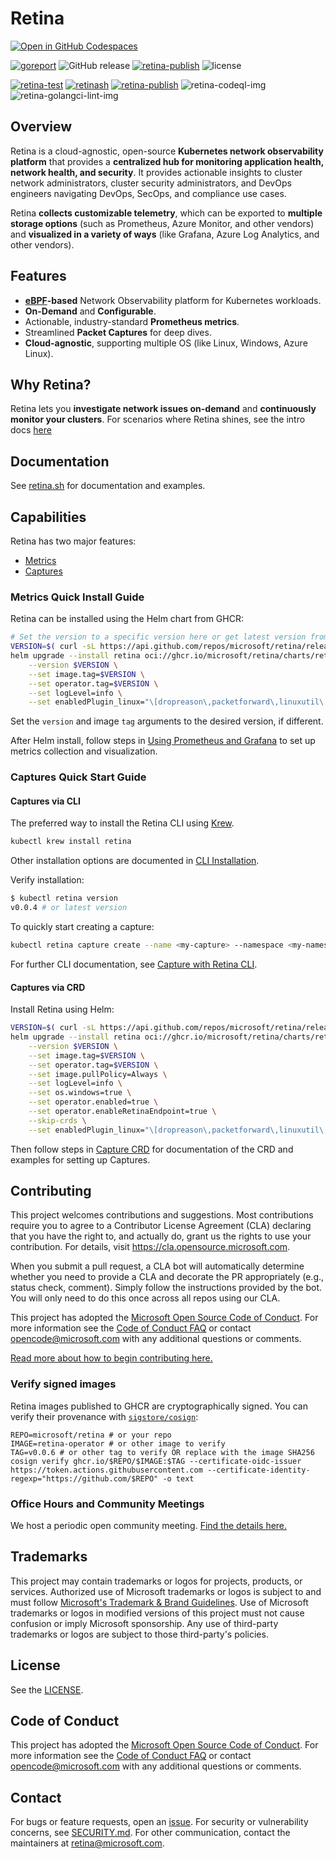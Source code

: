 # Retina

[![Open in GitHub Codespaces](https://github.com/codespaces/badge.svg)](https://github.com/codespaces/new?hide_repo_select=true&ref=main&repo=746962176)

[![goreport][goreport-img]][goreport] ![GitHub release][release-img] [![retina-publish][godoc-badge]][godoc] ![license]

[![retina-test][retina-test-image-badge]][retina-test-image] [![retinash][retinash-badge]][retinash] [![retina-publish][retina-publish-badge]][retina-publish] ![retina-codeql-img][retina-codeql-badge] ![retina-golangci-lint-img][retina-golangci-lint-badge]

## Overview

Retina is a cloud-agnostic, open-source **Kubernetes network observability platform** that provides a **centralized hub for monitoring application health, network health, and security**. It provides actionable insights to cluster network administrators, cluster security administrators, and DevOps engineers navigating DevOps, SecOps, and compliance use cases.

Retina **collects customizable telemetry**, which can be exported to **multiple storage options** (such as Prometheus, Azure Monitor, and other vendors) and **visualized in a variety of ways** (like Grafana, Azure Log Analytics, and other vendors).

## Features

- **[eBPF](https://ebpf.io/what-is-ebpf#what-is-ebpf)-based** Network Observability platform for Kubernetes workloads.
- **On-Demand** and **Configurable**.
- Actionable, industry-standard **Prometheus metrics**.
- Streamlined **Packet Captures** for deep dives.
- **Cloud-agnostic**, supporting multiple OS (like Linux, Windows, Azure Linux).

## Why Retina?

Retina lets you **investigate network issues on-demand** and **continuously monitor your clusters**. For scenarios where Retina shines, see the intro docs [here](https://retina.sh/docs/intro)

## Documentation

See [retina.sh](http://retina.sh) for documentation and examples.

## Capabilities

Retina has two major features:

- [Metrics](https://retina.sh/docs/metrics/modes)
- [Captures](https://retina.sh/docs/captures)

### Metrics Quick Install Guide

Retina can be installed using the Helm chart from GHCR:

```bash
# Set the version to a specific version here or get latest version from GitHub API.
VERSION=$( curl -sL https://api.github.com/repos/microsoft/retina/releases/latest | jq -r .name)
helm upgrade --install retina oci://ghcr.io/microsoft/retina/charts/retina \
    --version $VERSION \
    --set image.tag=$VERSION \
    --set operator.tag=$VERSION \
    --set logLevel=info \
    --set enabledPlugin_linux="\[dropreason\,packetforward\,linuxutil\,dns\]"
```

Set the `version` and image `tag` arguments to the desired version, if different.

After Helm install, follow steps in [Using Prometheus and Grafana](https://retina.sh/docs/installation/grafana/prometheus-unmanaged) to set up metrics collection and visualization.

### Captures Quick Start Guide

#### Captures via CLI

The preferred way to install the Retina CLI using [Krew](https://krew.sigs.k8s.io/).

```bash
kubectl krew install retina
```

Other installation options are documented in [CLI Installation](https://retina.sh/docs/installation/cli).

Verify installation:

```bash
$ kubectl retina version
v0.0.4 # or latest version
```

To quickly start creating a capture:

```bash
kubectl retina capture create --name <my-capture> --namespace <my-namespace> --selector <app=my-app>
```

For further CLI documentation, see [Capture with Retina CLI](https://retina.sh/docs/captures/cli).

#### Captures via CRD

Install Retina using Helm:

```bash
VERSION=$( curl -sL https://api.github.com/repos/microsoft/retina/releases/latest | jq -r .name)
helm upgrade --install retina oci://ghcr.io/microsoft/retina/charts/retina \
    --version $VERSION \
    --set image.tag=$VERSION \
    --set operator.tag=$VERSION \
    --set image.pullPolicy=Always \
    --set logLevel=info \
    --set os.windows=true \
    --set operator.enabled=true \
    --set operator.enableRetinaEndpoint=true \
    --skip-crds \
    --set enabledPlugin_linux="\[dropreason\,packetforward\,linuxutil\,dns\,packetparser\]"
```

Then follow steps in [Capture CRD](https://retina.sh/docs/captures/#option-2-capture-crd-custom-resource-definition) for documentation of the CRD and examples for setting up Captures.

## Contributing

This project welcomes contributions and suggestions. Most contributions require you to agree to a
Contributor License Agreement (CLA) declaring that you have the right to, and actually do, grant us
the rights to use your contribution. For details, visit <https://cla.opensource.microsoft.com>.

When you submit a pull request, a CLA bot will automatically determine whether you need to provide
a CLA and decorate the PR appropriately (e.g., status check, comment). Simply follow the instructions
provided by the bot. You will only need to do this once across all repos using our CLA.

This project has adopted the [Microsoft Open Source Code of Conduct](https://opensource.microsoft.com/codeofconduct/).
For more information see the [Code of Conduct FAQ](https://opensource.microsoft.com/codeofconduct/faq/) or
contact [opencode@microsoft.com](mailto:opencode@microsoft.com) with any additional questions or comments.

[Read more about how to begin contributing here.](https://retina.sh/docs/contributing)

### Verify signed images

Retina images published to GHCR are cryptographically signed. You can verify their provenance with [`sigstore/cosign`](https://github.com/sigstore/cosign):

```shell
REPO=microsoft/retina # or your repo
IMAGE=retina-operator # or other image to verify
TAG=v0.0.6 # or other tag to verify OR replace with the image SHA256
cosign verify ghcr.io/$REPO/$IMAGE:$TAG --certificate-oidc-issuer https://token.actions.githubusercontent.com --certificate-identity-regexp="https://github.com/$REPO" -o text
```

### Office Hours and Community Meetings

We host a periodic open community meeting. [Find the details here.](https://retina.sh/docs/contributing/#office-hours-and-community-meetings)

## Trademarks

This project may contain trademarks or logos for projects, products, or services. Authorized use of Microsoft
trademarks or logos is subject to and must follow [Microsoft's Trademark & Brand Guidelines](https://www.microsoft.com/en-us/legal/intellectualproperty/trademarks/usage/general).
Use of Microsoft trademarks or logos in modified versions of this project must not cause confusion or imply Microsoft sponsorship.
Any use of third-party trademarks or logos are subject to those third-party's policies.

## License

See the [LICENSE](LICENSE).

## Code of Conduct

This project has adopted the [Microsoft Open Source Code of Conduct](https://opensource.microsoft.com/codeofconduct/). For more information see the [Code of Conduct FAQ](https://opensource.microsoft.com/codeofconduct/faq/) or contact [opencode@microsoft.com](mailto:opencode@microsoft.com) with any additional questions or comments.

## Contact

For bugs or feature requests, open an [issue](https://github.com/microsoft/retina/issues).
For security or vulnerability concerns, see [SECURITY.md](SECURITY.md).
For other communication, contact the maintainers at <retina@microsoft.com>.

[goreport-img]: https://goreportcard.com/badge/github.com/microsoft/retina
[goreport]: https://goreportcard.com/report/github.com/microsoft/retina
[godoc]: https://godoc.org/github.com/microsoft/retina
[godoc-badge]: https://godoc.org/github.com/microsoft/retina?status.svg
[release-img]: https://img.shields.io/github/v/release/microsoft/retina.svg
[license]: https://img.shields.io/badge/license-MIT-blue?link=https%3A%2F%2Fgithub.com%2Fmicrosoft%2Fretina%2Fblob%2Fmain%2FLICENSE
[retina-test-image-badge]: https://github.com/microsoft/retina/actions/workflows/test.yaml/badge.svg?branch=main
[retina-test-image]: https://github.com/microsoft/retina/actions/workflows/test.yaml?query=branch%3Amain
[retinash-badge]: https://github.com/microsoft/retina/actions/workflows/docs.yaml/badge.svg?branch=main
[retinash]: https://retina.sh/
[retina-publish-badge]: https://github.com/microsoft/retina/actions/workflows/images.yaml/badge.svg?branch=main
[retina-publish]: https://github.com/microsoft/retina/actions/workflows/images.yaml?query=branch%3Amain
[retina-codeql-badge]: https://github.com/microsoft/retina/actions/workflows/codeql.yaml/badge.svg?branch=main
[retina-golangci-lint-badge]: https://github.com/microsoft/retina/actions/workflows/golangci-lint.yaml/badge.svg?branch=main
